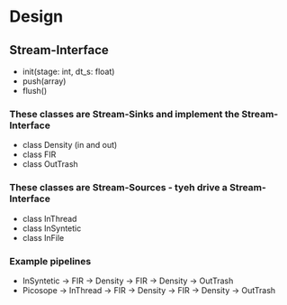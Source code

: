 # Design

## Stream-Interface

- init(stage: int, dt_s: float)
- push(array)
- flush()

### These classes are Stream-Sinks and implement the Stream-Interface

- class Density (in and out)
- class FIR
- class OutTrash

### These classes are Stream-Sources - tyeh drive a Stream-Interface

- class InThread
- class InSyntetic
- class InFile

### Example pipelines

- InSyntetic -> FIR -> Density -> FIR -> Density -> OutTrash
- Picosope -> InThread -> FIR -> Density -> FIR -> Density -> OutTrash
